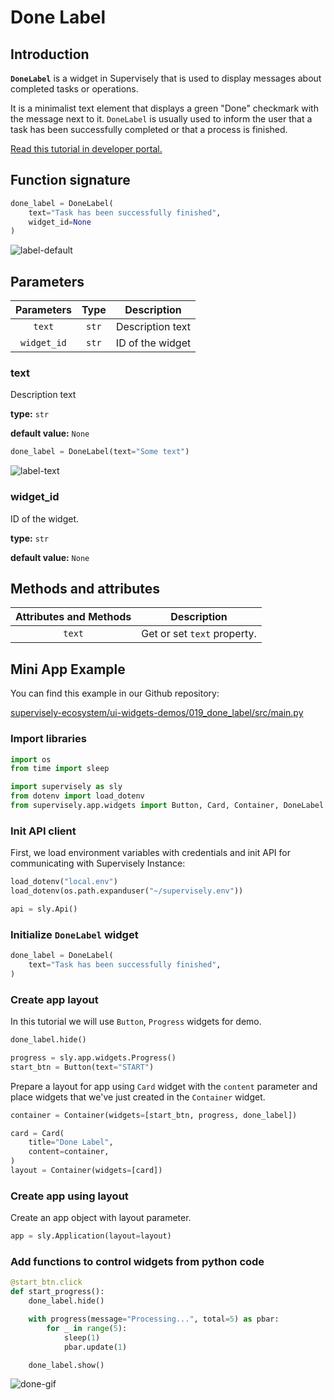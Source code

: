 # Done Label

## Introduction

**`DoneLabel`** is a widget in Supervisely that is used to display messages about completed tasks or operations. 

It is a minimalist text element that displays a green "Done" checkmark with the message next to it. `DoneLabel` is usually used to inform the user that a task has been successfully completed or that a process is finished.

[Read this tutorial in developer portal.](https://developer.supervise.ly/app-development/apps-with-gui/done-label)

## Function signature

```python
done_label = DoneLabel(
    text="Task has been successfully finished",
    widget_id=None
)
```

![label-default](https://user-images.githubusercontent.com/79905215/218078545-53840478-4f2d-4b74-a4c7-2838efba93b9.png)

## Parameters

| Parameters | Type |        Description         |
| :--------: | :--: | :------------------------: |
|    `text`    | `str`  | Description text |
| `widget_id`  | `str`  |      ID of the widget      |

### text

Description text

**type:** `str`

**default value:** `None`

```python
done_label = DoneLabel(text="Some text")
```

![label-text](https://user-images.githubusercontent.com/79905215/218078983-94449c90-3436-4da8-8107-cbdc29c416c0.png)

### widget_id

ID of the widget.

**type:** `str`

**default value:** `None`

## Methods and attributes

| Attributes and Methods | Description                 |
| :--------------------: | --------------------------- |
|         `text`         | Get or set `text` property. |

## Mini App Example

You can find this example in our Github repository:

[supervisely-ecosystem/ui-widgets-demos/019_done_label/src/main.py](https://github.com/supervisely-ecosystem/ui-widgets-demos/blob/master/019_done_label/src/main.py)

### Import libraries

```python
import os
from time import sleep

import supervisely as sly
from dotenv import load_dotenv
from supervisely.app.widgets import Button, Card, Container, DoneLabel
```

### Init API client

First, we load environment variables with credentials and init API for communicating with Supervisely Instance:

```python
load_dotenv("local.env")
load_dotenv(os.path.expanduser("~/supervisely.env"))

api = sly.Api()
```

### Initialize `DoneLabel` widget

```python
done_label = DoneLabel(
    text="Task has been successfully finished",
)
```

### Create app layout

In this tutorial we will use `Button`, `Progress` widgets for demo.

```python
done_label.hide()

progress = sly.app.widgets.Progress()
start_btn = Button(text="START")
```

Prepare a layout for app using `Card` widget with the `content` parameter and place widgets that we've just created in the `Container` widget.

```python
container = Container(widgets=[start_btn, progress, done_label])

card = Card(
    title="Done Label",
    content=container,
)
layout = Container(widgets=[card])
```

### Create app using layout

Create an app object with layout parameter.

```python
app = sly.Application(layout=layout)
```

### Add functions to control widgets from python code

```python
@start_btn.click
def start_progress():
    done_label.hide()

    with progress(message="Processing...", total=5) as pbar:
        for _ in range(5):
            sleep(1)
            pbar.update(1)

    done_label.show()
```

![done-gif](https://user-images.githubusercontent.com/79905215/218423940-5b178198-06e2-4d4e-8d99-1154f5c3889b.gif)
